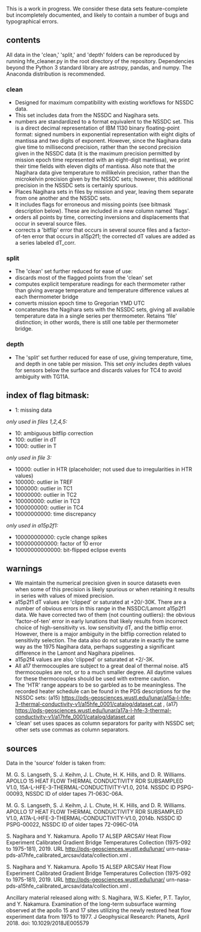 This is a work in progress. We consider these data sets feature-complete but incompletely documented, and likely to contain a number of bugs and typographical errors.

## contents

All data in the 'clean,' 'split,' and 'depth' folders can be reproduced by running hfe_cleaner.py in the root directory of the repository. Dependencies beyond the Python 3 standard library are astropy, pandas, and numpy. The Anaconda distribution is recommended.

### clean

* Designed for maximum compatibility with existing workflows for NSSDC data. 
* This set includes data from the NSSDC and Nagihara sets.
* numbers are standardized to a format equivalent to the NSSDC set. This is a direct decimal representation of IBM 1130 binary floating-point format: signed numbers in exponential representation with eight digits of mantissa and two digits of exponent. However, since the Nagihara data give time to millisecond precision, rather than the second precision given in the NSSDC data (it is the maximum precision permitted by mission epoch time represented with an eight-digit mantissa), we print their time fields with eleven digits of mantissa. Also note that the Nagihara data give temperature to millikelvin precision, rather than the microkelvin precision given by the NSSDC sets; however, this additional precision in the NSSDC sets is certainly spurious. 
* Places Nagihara sets in files by mission and year, leaving them separate from one another and the NSSDC sets.
* It includes flags for erroneous and missing points (see bitmask description below). These are included in a new column named 'flags'. 
* orders all points by time, correcting inversions and displacements that occur in several source files. 
* corrects a 'bitflip' error that occurs in several source files and a factor-of-ten error that occurs in a15p2f1; the corrected dT values are added as a series labeled dT_corr.

### split

* The 'clean' set further reduced for ease of use: 
* discards most of the flagged points from the 'clean' set
* computes explicit temperature readings for each thermometer rather than giving average temperature and temperature difference values at each thermometer bridge
* converts mission epoch time to Gregorian YMD UTC
* concatenates the Nagihara sets with the NSSDC sets, giving all available temperature data in a single series per thermometer. Retains 'file' distinction; in other words, there is still one table per thermometer bridge.

### depth

* The 'split' set further reduced for ease of use, giving temperature, time, and depth in one table per mission. This set *only* includes depth values for sensors below the surface and discards values for TC4 to avoid ambiguity with TG11A. 

## index of flag bitmask:

* 1: missing data 

*only used in files 1,2,4,5:*

* 10: ambiguous bitflip correction
* 100: outlier in dT
* 1000: outlier in T

*only used in file 3:*

* 10000: outlier in HTR (placeholder; not used due to irregularities in HTR values)
* 100000: outlier in TREF
* 1000000: outlier in TC1
* 10000000: outlier in TC2
* 100000000: outlier in TC3
* 1000000000: outlier in TC4
* 10000000000: time discrepancy

*only used in a15p2f1:*

* 100000000000: cycle change spikes
* 1000000000000: factor of 10 error
* 10000000000000: bit-flipped eclipse events

## warnings

* We maintain the numerical precision given in source datasets even when some of this precision is likely spurious or when retaining it results in series with values of mixed precision.
* a15p2f1 dT values are 'clipped' or saturated at +20/-30K. There are a number of obvious errors in this range in the NSSDC/Lamont a15p2f1 data. We have corrected two of them (not counting outliers): the obvious 'factor-of-ten' error in early lunations that likely results from incorrect choice of high-sensitivity vs. low sensitivity dT, and the bitflip error. However, there is a major ambiguity in the bitflip correction related to sensitivity selection. The data also do not saturate in exactly the same way as the 1975 Nagihara data, perhaps suggesting a significant difference in the Lamont and Nagihara pipelines. 
* a15p2f4 values are also 'clipped' or saturated at +2/-3K.
* All a17 thermocouples are subject to a great deal of thermal noise. a15 thermocouples are not, or to a much smaller degree. All daytime values for these thermocouples should be used with extreme caution.
* The 'HTR' range appears to be so garbled as to be meaningless. The recorded heater schedule can be found in the PDS descriptions for the NSSDC sets: (a15) https://pds-geosciences.wustl.edu/lunar/a15a-l-hfe-3-thermal-conductivity-v1/a15hfe_0001/catalog/dataset.cat , (a17) https://pds-geosciences.wustl.edu/lunar/a17a-l-hfe-3-thermal-conductivity-v1/a17hfe_0001/catalog/dataset.cat
* 'clean' set uses spaces as column separators for parity with NSSDC set; other sets use commas as column separators. 

## sources

Data in the 'source' folder is taken from:

M. G. S. Langseth, S. J. Keihm, J. L. Chute, H. K. Hills, and D. R. Williams. APOLLO 15 HEAT FLOW THERMAL CONDUCTIVITY RDR SUBSAMPLED V1.0, 15A-L-HFE-3-THERMAL-CONDUCTIVITY-V1.0, 2014. NSSDC ID PSPG-00093, NSSDC ID of older tapes 71-063C-06A.

M. G. S. Langseth, S. J. Keihm, J. L. Chute, H. K. Hills, and D. R. Williams.  APOLLO 17 HEAT FLOW THERMAL CONDUCTIVITY RDR SUBSAMPLED V1.0, A17A-L-HFE-3-THERMAL-CONDUCTIVITY-V1.0, 2014b. NSSDC ID PSPG-00022, NSSDC ID of
older tapes 72-096C-01A

S. Nagihara and Y. Nakamura. Apollo 17 ALSEP ARCSAV Heat Flow Experiment Calibrated Gradient Bridge Temperatures Collection (1975-092 to 1975-181), 2019. URL
http://pds-geosciences.wustl.edu/lunar/
urn-nasa-pds-a17hfe_calibrated_arcsav/data/collection.xml .

S. Nagihara and Y. Nakamura. Apollo 15 ALSEP ARCSAV Heat Flow Experiment Calibrated Gradient Bridge Temperatures Collection (1975-092 to 1975-181), 2019. URL
http://pds-geosciences.wustl.edu/lunar/
urn-nasa-pds-a15hfe_calibrated_arcsav/data/collection.xml .

Ancillary material released along with: S. Nagihara, W.S. Kiefer, P.T. Taylor, and Y. Nakamura. Examination of the long-term subsurface warming observed at the apollo 15 and 17 sites utilizing the newly restored heat flow experiment data from 1975 to 1977.
J Geophysical Research: Planets, April 2018. doi: 10.1029/2018JE005579
